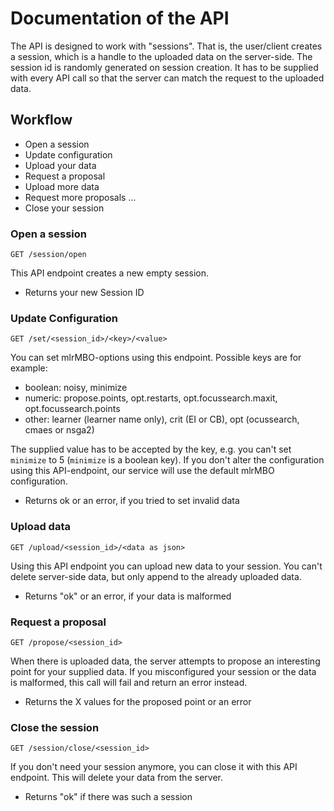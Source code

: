 # Documentation of the API

The API is designed to work with "sessions".
That is, the user/client creates a session, which is a handle to the uploaded data on the server-side.
The session id is randomly generated on session creation.
It has to be supplied with every API call so that the server can match the request to the uploaded data.

## Workflow

- Open a session
- Update configuration
- Upload your data
- Request a proposal
- Upload more data
- Request more proposals ...
- Close your session

### Open a session

`GET /session/open`

This API endpoint creates a new empty session.

- Returns your new Session ID

### Update Configuration

`GET /set/<session_id>/<key>/<value>`

You can set mlrMBO-options using this endpoint. Possible keys are for example:

- boolean: noisy, minimize
- numeric: propose.points, opt.restarts, opt.focussearch.maxit, opt.focussearch.points
- other: learner (learner name only), crit (EI or CB), opt (ocussearch, cmaes or nsga2)

The supplied value has to be accepted by the key, e.g. you can't set `minimize` to 5 (`minimize` is a boolean key).
If you don't alter the configuration using this API-endpoint, our service will use the default mlrMBO configuration.

- Returns ok or an error, if you tried to set invalid data

### Upload data

`GET /upload/<session_id>/<data as json>`

Using this API endpoint you can upload new data to your session.
You can't delete server-side data, but only append to the already uploaded data.

- Returns "ok" or an error, if your data is malformed

### Request a proposal

`GET /propose/<session_id>`

When there is uploaded data, the server attempts to propose an interesting point for your supplied data.
If you misconfigured your session or the data is malformed, this call will fail and return an error instead.

- Returns the X values for the proposed point or an error

### Close the session

`GET /session/close/<session_id>`

If you don't need your session anymore, you can close it with this API endpoint.
This will delete your data from the server.

- Returns "ok" if there was such a session
